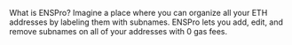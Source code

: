 What is ENSPro?
Imagine a place where you can organize all your ETH addresses by labeling them with subnames. ENSPro lets you add, edit, and remove subnames on all of your addresses with 0 gas fees.
